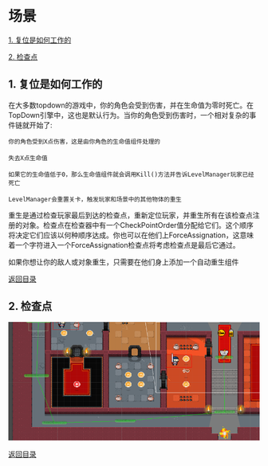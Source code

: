  <span id="mulu"></span>

# 场景              

[1. 复位是如何工作的](#1)  
 
[2. 检查点](#2)  
 
<p id="1"></p>              

## 1. 复位是如何工作的
 
在大多数topdown的游戏中，你的角色会受到伤害，并在生命值为零时死亡。在TopDown引擎中，这也是默认行为。当你的角色受到伤害时，一个相对复杂的事件链就开始了:

    你的角色受到X点伤害，这是由你角色的生命值组件处理的

    失去X点生命值

    如果它的生命值低于0，那么生命值组件就会调用Kill()方法并告诉LevelManager玩家已经死亡

    LevelManager会重置关卡，触发玩家和场景中的其他物体的重生

重生是通过检查玩家最后到达的检查点，重新定位玩家，并重生所有在该检查点注册的对象。检查点在检查器中有一个CheckPointOrder值分配给它们。这个顺序将决定它们应该以何种顺序达成。你也可以在他们上ForceAssignation，这意味着一个字符进入一个ForceAssignation检查点将考虑检查点是最后它通过。

如果你想让你的敌人或对象重生，只需要在他们身上添加一个自动重生组件
 
[返回目录](#mulu)

<p id="2"></p>              

## 2. 检查点
 
 ![示例图片](/images/checkpoints-1.png)
 
[返回目录](#mulu)